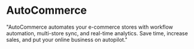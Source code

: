 # AutoCommerce
"AutoCommerce automates your e-commerce stores with workflow automation, multi-store sync, and real-time analytics. Save time, increase sales, and put your online business on autopilot."
